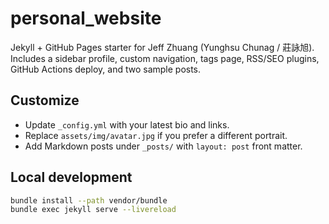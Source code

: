 # personal_website

Jekyll + GitHub Pages starter for Jeff Zhuang (Yunghsu Chunag / 莊詠旭). Includes a sidebar profile, custom navigation, tags page, RSS/SEO plugins, GitHub Actions deploy, and two sample posts.

## Customize
- Update `_config.yml` with your latest bio and links.
- Replace `assets/img/avatar.jpg` if you prefer a different portrait.
- Add Markdown posts under `_posts/` with `layout: post` front matter.

## Local development
```bash
bundle install --path vendor/bundle
bundle exec jekyll serve --livereload
```
